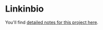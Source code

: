 # Linkinbio

You'll find [detailed notes for this project here](https://chapters.firstdraft.com/chapters/887).
